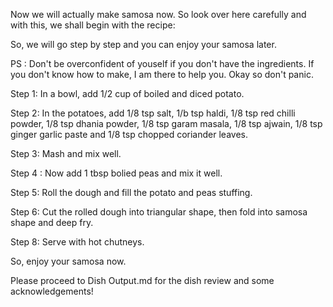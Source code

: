 Now we will actually make samosa now. So look over here carefully and with this, we shall begin with the recipe:

So, we will go step by step and you can enjoy your samosa later.

PS : Don't be overconfident of youself if you don't have the ingredients. If you don't know how to make, I am there to help you. Okay so don't panic.

Step 1: In a bowl, add 1/2 cup of boiled and diced potato.

Step 2: In the potatoes, add 1/8 tsp salt, 1/b tsp haldi, 1/8 tsp red chilli powder, 1/8 tsp dhania powder, 1/8 tsp garam masala, 1/8 tsp ajwain, 1/8 tsp ginger garlic paste and 1/8 tsp chopped coriander leaves.

Step 3: Mash and mix well.

Step 4 : Now add 1 tbsp bolied peas and mix it well.

Step 5: Roll the dough and fill the potato and peas stuffing.

Step 6: Cut the rolled dough into triangular shape, then fold into samosa shape and deep fry.

Step 8: Serve with hot chutneys.

So, enjoy your samosa now.

Please proceed to Dish Output.md for the dish review and some acknowledgements!